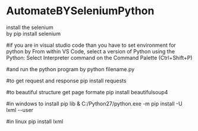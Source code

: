 # AutomateBYSeleniumPython
install the selenium  
by pip install selenium 

#if you are in visual studio code than you have to set environment for python by 
From within VS Code, select a version of Python using the Python: 
Select Interpreter command on the Command Palette (Ctrl+Shift+P)

#and run the python program by 
python filename.py


#to get request and response 
pip install requests

#to beautiful structure get page formate 
pip install beautifulsoup4

#in windows   to install pip lib
& C:/Python27/python.exe -m pip install -U lxml  --user

#in linux 
pip install lxml
